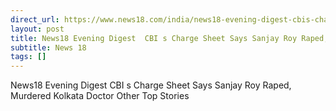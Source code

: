```yaml
---
direct_url: https://www.news18.com/india/news18-evening-digest-cbis-charge-sheet-says-sanjay-roy-raped-murdered-kolkata-doctor-other-top-stories-9076898.html
layout: post
title: News18 Evening Digest  CBI s Charge Sheet Says Sanjay Roy Raped, Murdered Kolkata Doctor   Other Top Stories
subtitle: News 18
tags: []
---
```


News18 Evening Digest  CBI s Charge Sheet Says Sanjay Roy Raped, Murdered Kolkata Doctor   Other Top Stories
